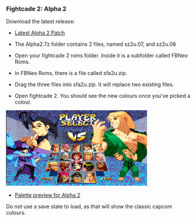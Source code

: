 ### Fightcade 2: Alpha 2
Download the latest release:
 * [Latest Alpha 2 Patch](roms/Fightcade/22-11-2020-A2.7z?raw=true)

* The Alpha2.7z folder contains 2 files, named sz2u.07, and sz2u.08
* Open your fightcade 2 roms folder. Inside it is a subfolder called FBNeo Roms. 
* In FBNeo Roms, there is a file called sfa2u.zip.
* Drag the three files into sfa2u.zip. It will replace two existing files.
* Open fightcade 2. You should see the new colours once you've picked a colour.

![character select](images/a2.png)

 * [Palette preview for Alpha 2](colourset/22-11-2020-A2-colourset.7z?raw=true)

Do not use a save state to load, as that will show the classic capcom colours.
